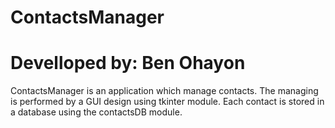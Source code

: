 # ContactsManager
# Develloped by: Ben Ohayon

ContactsManager is an application which manage contacts.
The managing is performed by a GUI design using tkinter module.
Each contact is stored in a database using the contactsDB module.

